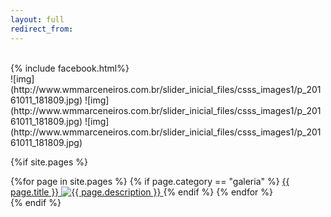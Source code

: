 ```yaml
---
layout: full
redirect_from:
---
```


<br/>
{% include facebook.html%}
<br/>

<section class="container">
<div class="carousel carousel-slider" markdown="1">
![img](http://www.wmmarceneiros.com.br/slider_inicial_files/csss_images1/p_20161011_181809.jpg)
![img](http://www.wmmarceneiros.com.br/slider_inicial_files/csss_images1/p_20161011_181809.jpg)
![img](http://www.wmmarceneiros.com.br/slider_inicial_files/csss_images1/p_20161011_181809.jpg)
</div>
</section>

{%if site.pages %}
<br/>
<section class="row container">
    {%for page in site.pages %}
    {% if page.category == "galeria" %}
    <a class="col item s6 m3" title="{{ page.description }}" href="{{ page.url }}">
        <span>{{ page.title }}</span>
        <img src="{{ page.image }}" alt="{{ page.description }}" class="border w100">
    </a>
    {% endif %}
    {% endfor %}
<section>
{% endif %}
